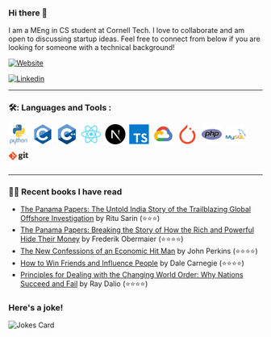 ### Hi there 👋

I am a MEng in CS student at Cornell Tech. I love to collaborate and am open to discussing startup ideas. Feel free to connect from below if you are looking for someone with a technical background!

<!-- COMMENT 
---

### :man_technologist: About Me :
- :telescope: As part of the Studio curriculum at Cornell Tech, I’m working on the problem<br>_**How might we help school-age children to ensure they are learning despite the use of generative AI tools?**_

- :detective: Taking ML and Business Strategy courses at Cornell Tech.

- :video_game: In my free time I:
  -  :notebook_with_decorative_cover: Read self-help, business, and spiritual books
  -  :guitar: Play guitar (a mixture of rock and classical)
  -  :man_cook: Cook Indian food
  -  :lotus_position_man: Meditate
  -  :chart_with_upwards_trend: Invest in stocks
-->

[![Website](https://img.shields.io/badge/Vercel-000000?style=for-the-badge&logo=vercel&logoColor=white)](https://vrushank.vercel.app/)

[![Linkedin](https://img.shields.io/badge/LinkedIn-0077B5?style=for-the-badge&logo=linkedin&logoColor=white)](https://www.linkedin.com/in/vrushank2001/)

<!-- COMMENT 
[![Instagram](https://img.shields.io/badge/Instagram-E4405F?style=for-the-badge&logo=instagram&logoColor=white)](https://www.instagram.com/vrushank_agrawal/)

- ⚡ Fun fact -> I am crazy about The Himalayas!! :mountain:

-->
---

### 🛠️: Languages and Tools :

<div>
  <img src="https://github.com/devicons/devicon/blob/master/icons/python/python-original-wordmark.svg" title="python" alt="python" width="40" height="40"/>&nbsp;
  <img src="https://github.com/devicons/devicon/blob/master/icons/c/c-original.svg" title="C" alt="C" width="40" height="40"/>&nbsp;
  <img src="https://github.com/devicons/devicon/blob/master/icons/cplusplus/cplusplus-original.svg" title="C++" alt="C++" width="40" height="40"/>&nbsp;
  <img src="https://github.com/devicons/devicon/blob/master/icons/react/react-original.svg" title="React" alt="React" width="40" height="40"/>&nbsp;
  <img src="https://github.com/devicons/devicon/blob/master/icons/nextjs/nextjs-original.svg" title="NextJS" alt="NextJS" width="40" height="40"/>&nbsp;
  <img src="https://github.com/devicons/devicon/blob/master/icons/typescript/typescript-original.svg" title="JS" alt="JS" width="40" height="40"/>&nbsp;
  <img src="https://github.com/devicons/devicon/blob/master/icons/googlecloud/googlecloud-original.svg" title="Google Cloud" alt="Google Cloud" width="40" height="40"/>&nbsp;
  <img src="https://github.com/devicons/devicon/blob/master/icons/pytorch/pytorch-original.svg" title="PyTorch" alt="PyTorch" width="40" height="40"/>&nbsp;
  <img src="https://github.com/devicons/devicon/blob/master/icons/php/php-original.svg" title="PHP" alt="PHP" width="40" height="40"/>&nbsp;
  <img src="https://github.com/devicons/devicon/blob/master/icons/mysql/mysql-original-wordmark.svg" title="MySQL"  alt="MySQL" width="40" height="40"/>&nbsp;
  <img src="https://github.com/devicons/devicon/blob/master/icons/git/git-original-wordmark.svg" title="Git" alt="Git" width="40" height="40"/>  
</div>

---
<!-- COMMENT 

### :fire: My Stats :

[![GitHub Streak](http://github-readme-streak-stats.herokuapp.com?user=vrushank-agrawal&theme=dark&hide_border=true&date_format=M%20j%5B%2C%20Y%5D)](https://git.io/streak-stats)

![GitHub stats](https://github-readme-stats.vercel.app/api?username=vrushank-agrawal&count_private=true&theme=dark&show_icons=true)

-->

### :man_scientist: Recent books I have read
<!-- GOODREADS-LIST:START -->
- [The Panama Papers: The Untold India Story of the Trailblazing Global Offshore Investigation](https://www.goodreads.com/review/show/6788338523?utm_medium=api&utm_source=rss) by Ritu Sarin (⭐⭐⭐)
- [The Panama Papers: Breaking the Story of How the Rich and Powerful Hide Their Money](https://www.goodreads.com/review/show/6788335546?utm_medium=api&utm_source=rss) by Frederik Obermaier (⭐⭐⭐⭐)
- [The New Confessions of an Economic Hit Man](https://www.goodreads.com/review/show/6769838108?utm_medium=api&utm_source=rss) by John Perkins (⭐⭐⭐⭐)
- [How to Win Friends and Influence People](https://www.goodreads.com/review/show/4855286295?utm_medium=api&utm_source=rss) by Dale Carnegie (⭐⭐⭐⭐)
- [Principles for Dealing with the Changing World Order: Why Nations Succeed and Fail](https://www.goodreads.com/review/show/5592453526?utm_medium=api&utm_source=rss) by Ray Dalio (⭐⭐⭐⭐)
<!-- GOODREADS-LIST:END -->

<!-- COMMENT
- 👯 I’m looking to collaborate on ...
- 🤔 I’m looking for help with ...
- 💬 Ask me about ...

-->

### Here's a joke!
![Jokes Card](https://readme-jokes.vercel.app/api?theme=gotham)
